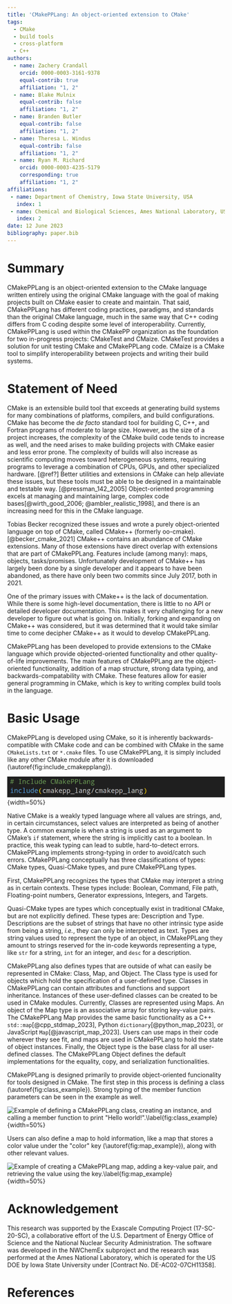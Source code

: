 ```yaml
---
title: 'CMakePPLang: An object-oriented extension to CMake'
tags:
  - CMake
  - build tools
  - cross-platform
  - C++
authors:
  - name: Zachery Crandall
    orcid: 0000-0003-3161-9378
    equal-contrib: true
    affiliation: "1, 2"
  - name: Blake Mulnix
    equal-contrib: false
    affiliation: "1, 2"
  - name: Branden Butler
    equal-contrib: false
    affiliation: "1, 2"
  - name: Theresa L. Windus
    equal-contrib: false
    affiliation: "1, 2"
  - name: Ryan M. Richard
    orcid: 0000-0003-4235-5179
    corresponding: true
    affiliation: "1, 2"
affiliations:
 - name: Department of Chemistry, Iowa State University, USA
   index: 1
 - name: Chemical and Biological Sciences, Ames National Laboratory, USA
   index: 2
date: 12 June 2023
bibliography: paper.bib
---
```



# Summary

CMakePPLang is an object-oriented extension to the CMake language written entirely using the original CMake language
with the goal of making projects built on CMake easier to create and maintain. 
That said, CMakePPLang has different coding practices, paradigms, and standards than the original CMake language, 
much in the same way that C++ coding differs from C coding despite some level of interoperability. 
Currently, CMakePPLang is used within the CMakePP organization as the 
foundation for two in-progress projects: CMakeTest and CMaize. CMakeTest
provides a solution for unit testing CMake and CMakePPLang code. CMaize
is a CMake tool to simplify interoperability between projects and writing 
their build systems.


# Statement of Need

CMake is an extensible build tool that exceeds at generating build systems
for many combinations of platforms, compilers, and build configurations.
CMake has become the *de facto* standard tool for building C, C++, and
Fortran programs of moderate to large size. However, as the size of a project
increases, the complexity of the CMake build code tends to increase as well,
and the need arises to make building projects with CMake easier and less
error prone. The complexity of builds will also increase as scientific
computing moves toward heterogeneous systems, requiring programs to leverage
a combination of CPUs, GPUs, and other specialized hardware. [@ref?] Better
utilities and extensions in CMake can help alleviate these issues, but these
tools must be able to be designed in a maintainable and testable way.
[@pressman_142_2005] Object-oriented programming excels at managing and
maintaining large, complex code bases[@wirth_good_2006; @ambler_realistic_1998],
and there is an increasing need for this in the CMake language.

Tobias Becker recognized these issues and wrote a purely object-oriented
language on top of CMake, called CMake++ (formerly oo-cmake).[@becker_cmake_2021]
CMake++ contains an abundance of CMake extensions. Many of those extensions
have direct overlap with extensions that are part of CMakePPLang. Features include
(among many): maps, objects, tasks/promises. Unfortunately development of
CMake++ has largely been done by a single developer and it appears to have been
abandoned, as there have only been two commits since July 2017, both in 2021.

One of the primary issues with CMake++ is the lack of documentation. While
there is some high-level documentation, there is little to no API or detailed
developer documentation. This makes it very challenging for a new developer to figure out
what is going on. Initially, forking and expanding on CMake++ was
considered, but it was determined that it would take similar time to come 
decipher CMake++ as it would to develop CMakePPLang.

CMakePPLang has been developed to provide extensions to the CMake language
which provide objected-oriented functionality and other quality-of-life
improvements. The main features of CMakePPLang are the object-oriented
functionality, addition of a map structure, strong data typing, and 
backwards-compatability with CMake. These features allow for easier general
programming in CMake, which is key to writing complex build tools in the
language.


# Basic Usage

CMakePPLang is developed using CMake, so it is inherently backwards-compatible
with CMake code and can be combined with CMake in the same `CMakeLists.txt`
or `*.cmake` files. To use CMakePPLang, it is simply included like any
other CMake module after it is downloaded (\autoref{fig:include_cmakepplang}).

![Example of including CMakePPLang in an existing CMake file.\label{fig:include_cmakepplang}](fig/include_cmakepplang.png){width=50%}

Native CMake is a weakly typed language where all values are strings, and,
in certain circumstances, select values are interpreted as being of another
type. A common example is when a string is used as an argument to CMake’s `if`
statement, where the string is implicitly cast to a boolean. In practice, this
weak typing can lead to subtle, hard-to-detect errors. CMakePPLang implements
strong-typing in order to avoid/catch such errors. CMakePPLang conceptually
has three classifications of types: CMake types, Quasi-CMake types, and
pure CMakePPLang types.

First, CMakePPLang recognizes the types that CMake may interpret a
string as in certain contexts. These types include: Boolean, Command,
File path, Floating-point numbers, Generator expressions, Integers, and
Targets.

Quasi-CMake types are types which conceptually exist in traditional CMake,
but are not explicitly defined. These types are: Description and Type.
Descriptions are the subset of strings that have no other intrinsic type aside from being a string, *i.e.*, they can only be interpreted as text. Types are string values used to represent the type of an object, in CMakePPLang they amount to strings reserved for the in-code keywords representing a type,
like `str` for a string, `int` for an integer, and `desc` for a description.

CMakePPLang also defines types that are outside of what can easily be
represented in CMake: Class, Map, and Object. The Class type is used for
objects which hold the specification of a user-defined type. Classes in
CMakePPLang can contain attributes and functions and support inheritance.
Instances of these user-defined classes can be created to be used in CMake
modules. Currently, Classes are represented using Maps. An object of the
Map type is an associative array for storing key-value pairs. The CMakePPLang
Map provides the same basic functionality as a C++ `std::map`[@cpp_stdmap_2023], Python
`dictionary`[@python_map_2023], or JavaScript `Map`[@javascript_map_2023]. Users can use maps in
their code wherever they see fit, and maps are used in CMakePPLang to hold the
state of object instances. Finally, the Object type is the base class for all
user-defined classes. The CMakePPLang Object defines the default
implementations for the equality, copy, and serialization functionalities.

CMakePPLang is designed primarily to provide object-oriented funcionality
for tools designed in CMake. The first step in this process is defining a
class (\autoref{fig:class_example}). Strong typing of the member function
parameters can be seen in the example as well.

![Example of defining a CMakePPLang class, creating an instance, and
calling a member function to print "Hello world!".\label{fig:class_example}](fig/class_example.png){width=50%}

Users can also define a map to hold information, like a map that stores a
color value under the "color" key (\autoref{fig:map_example}), along with
other relevant values.

![Example of creating a CMakePPLang map, adding a key-value pair, and 
retrieving the value using the key.\label{fig:map_example}](fig/map_example.png){width=50%}


# Acknowledgement

This research was supported by the Exascale Computing Project (17-SC-20-SC), a collaborative 
effort of the U.S. Department of Energy Office of Science and the National Nuclear Security Administration.
The software was developed in the NWChemEx subproject and the research was performed at the Ames National Laboratory, 
which is operated for the US DOE by Iowa State University under [Contract No. DE-AC02-07CH11358].


# References
